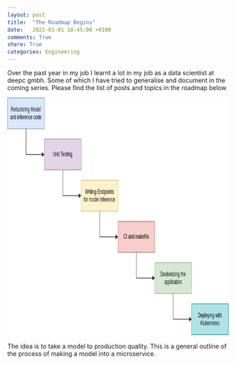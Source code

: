 ```yaml
---
layout: post
title:  "The Roadmap Begins"
date:   2022-01-01 18:45:00 +0100
comments: True
share: True
categories: Engineering
---
```


Over the past year in my job I learnt a lot in my job as a data scientist at deepc gmbh. Some of which I have tried to generalise and document in the coming series. Please find the list of posts and topics in the roadmap below

<p>
    <img src="../ml/Series1/Blog_Series_1.jpg" width="520" height="540" />
</p>
<!-- ![Roadmap of the Series](ml/Series1/Blog_Series_1.jpg) -->

The idea is to take a model to production quality. This is a general outline of the process of making a model into a microservice. 
